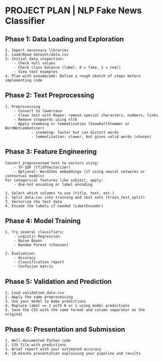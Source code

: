 # PROJECT PLAN | NLP Fake News Classifier

## Phase 1: Data Loading and Exploration

    1. Import necessary libraries
    2. Load/Read dataset/data.csv
    3. Initial data inspection:
        - Check null values
        - Check class balance (label: 0 = fake, 1 = real)
        - View text examples
    4. Plan with pseudocode: Define a rough sketch of steps before implementing code

## Phase 2: Text Preprocessing

    1. Preprocessing 
        - Convert to lowercase
        - Clean text with Regex: remove special characters, numbers, links
        - Remove stopwords using nltk
        - Apply stemming or lemmatization (SnowballStemmer or WordNetLemmatizer)
                - stemming: faster but can distort words
                - lemmatization: slower, but gives valid words (chosen)

    

## Phase 3: Feature Engineering
    Convert preprocessed text to vectors using:
        - TF-IDF (TfidfVectorizer)
        - Optional: Word2Vec embeddings (if using neural networks or contextual models)
    For categorical features like subject, apply:
        - One-hot encoding or label encoding

    1. Select which columns to use (title, text, etc.)
    2. Split data.csv into training and test sets (train_test_split)
    3. Vectorize the text data
    4. Encode the labels if needed (LabelEncoder)

## Phase 4: Model Training

    1. Try several classifiers:
        - Logistic Regression
        - Naive Bayes
        - Random Forest (choosen)

    2. Evaluation:
        - Accuracy
        - Classification report
        - Confusion matrix

## Phase 5: Validation and Prediction

    1. Load validation_data.csv
    2. Apply the same preprocessing
    3. Use your model to make predictions
    4. Replace label == 2 with 0 or 1 using model predictions
    5. Save the CSV with the same format and column separator as the original

## Phase 6: Presentation and Submission

    1. Well-documented Python code
    2. CSV file with predictions
    3. Brief report with your estimated accuracy
    4. 10-minute presentation explaining your pipeline and results